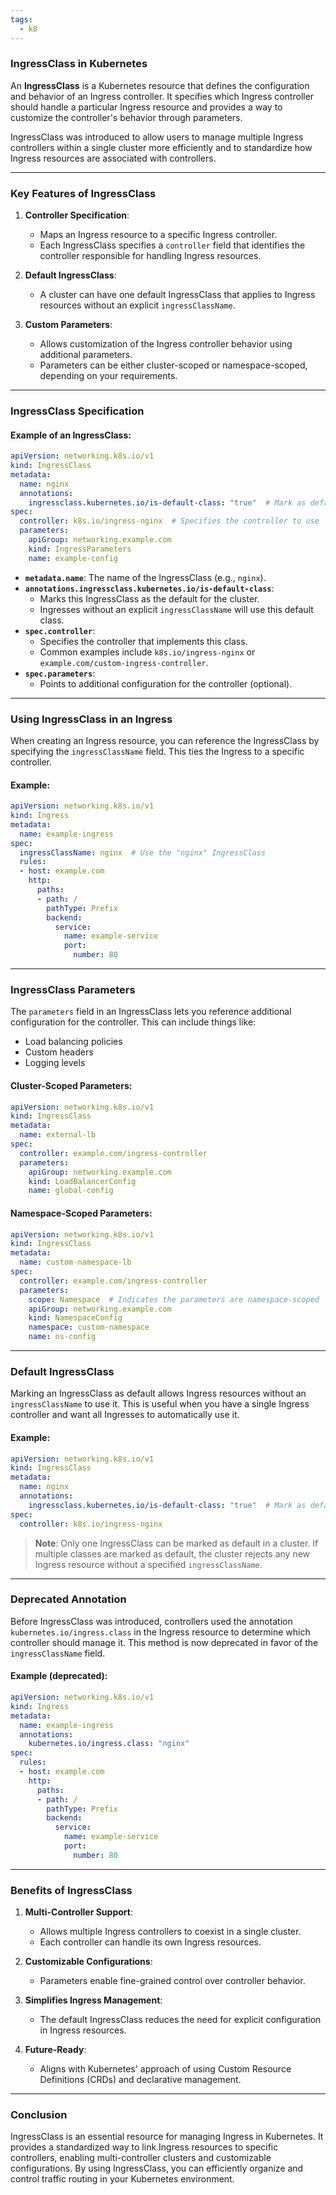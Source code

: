 ```yaml
---
tags:
  - k8
---
```

### **IngressClass in Kubernetes**

An **IngressClass** is a Kubernetes resource that defines the configuration and behavior of an Ingress controller. It specifies which Ingress controller should handle a particular Ingress resource and provides a way to customize the controller's behavior through parameters.

IngressClass was introduced to allow users to manage multiple Ingress controllers within a single cluster more efficiently and to standardize how Ingress resources are associated with controllers.

---

### **Key Features of IngressClass**
1. **Controller Specification**:
   - Maps an Ingress resource to a specific Ingress controller.
   - Each IngressClass specifies a `controller` field that identifies the controller responsible for handling Ingress resources.

2. **Default IngressClass**:
   - A cluster can have one default IngressClass that applies to Ingress resources without an explicit `ingressClassName`.

3. **Custom Parameters**:
   - Allows customization of the Ingress controller behavior using additional parameters.
   - Parameters can be either cluster-scoped or namespace-scoped, depending on your requirements.

---

### **IngressClass Specification**

#### Example of an IngressClass:

```yaml
apiVersion: networking.k8s.io/v1
kind: IngressClass
metadata:
  name: nginx
  annotations:
    ingressclass.kubernetes.io/is-default-class: "true"  # Mark as default IngressClass
spec:
  controller: k8s.io/ingress-nginx  # Specifies the controller to use
  parameters:
    apiGroup: networking.example.com
    kind: IngressParameters
    name: example-config
```

- **`metadata.name`**: The name of the IngressClass (e.g., `nginx`).
- **`annotations.ingressclass.kubernetes.io/is-default-class`**:
  - Marks this IngressClass as the default for the cluster.
  - Ingresses without an explicit `ingressClassName` will use this default class.
- **`spec.controller`**:
  - Specifies the controller that implements this class.
  - Common examples include `k8s.io/ingress-nginx` or `example.com/custom-ingress-controller`.
- **`spec.parameters`**:
  - Points to additional configuration for the controller (optional).

---

### **Using IngressClass in an Ingress**

When creating an Ingress resource, you can reference the IngressClass by specifying the `ingressClassName` field. This ties the Ingress to a specific controller.

#### Example:

```yaml
apiVersion: networking.k8s.io/v1
kind: Ingress
metadata:
  name: example-ingress
spec:
  ingressClassName: nginx  # Use the "nginx" IngressClass
  rules:
  - host: example.com
    http:
      paths:
      - path: /
        pathType: Prefix
        backend:
          service:
            name: example-service
            port:
              number: 80
```

---

### **IngressClass Parameters**

The `parameters` field in an IngressClass lets you reference additional configuration for the controller. This can include things like:
- Load balancing policies
- Custom headers
- Logging levels

#### Cluster-Scoped Parameters:

```yaml
apiVersion: networking.k8s.io/v1
kind: IngressClass
metadata:
  name: external-lb
spec:
  controller: example.com/ingress-controller
  parameters:
    apiGroup: networking.example.com
    kind: LoadBalancerConfig
    name: global-config
```

#### Namespace-Scoped Parameters:

```yaml
apiVersion: networking.k8s.io/v1
kind: IngressClass
metadata:
  name: custom-namespace-lb
spec:
  controller: example.com/ingress-controller
  parameters:
    scope: Namespace  # Indicates the parameters are namespace-scoped
    apiGroup: networking.example.com
    kind: NamespaceConfig
    namespace: custom-namespace
    name: ns-config
```

---

### **Default IngressClass**

Marking an IngressClass as default allows Ingress resources without an `ingressClassName` to use it. This is useful when you have a single Ingress controller and want all Ingresses to automatically use it.

#### Example:

```yaml
apiVersion: networking.k8s.io/v1
kind: IngressClass
metadata:
  name: nginx
  annotations:
    ingressclass.kubernetes.io/is-default-class: "true"  # Mark as default
spec:
  controller: k8s.io/ingress-nginx
```

> **Note**: Only one IngressClass can be marked as default in a cluster. If multiple classes are marked as default, the cluster rejects any new Ingress resource without a specified `ingressClassName`.

---

### **Deprecated Annotation**

Before IngressClass was introduced, controllers used the annotation `kubernetes.io/ingress.class` in the Ingress resource to determine which controller should manage it. This method is now deprecated in favor of the `ingressClassName` field.

#### Example (deprecated):

```yaml
apiVersion: networking.k8s.io/v1
kind: Ingress
metadata:
  name: example-ingress
  annotations:
    kubernetes.io/ingress.class: "nginx"
spec:
  rules:
  - host: example.com
    http:
      paths:
      - path: /
        pathType: Prefix
        backend:
          service:
            name: example-service
            port:
              number: 80
```

---

### **Benefits of IngressClass**

1. **Multi-Controller Support**:
   - Allows multiple Ingress controllers to coexist in a single cluster.
   - Each controller can handle its own Ingress resources.

2. **Customizable Configurations**:
   - Parameters enable fine-grained control over controller behavior.

3. **Simplifies Ingress Management**:
   - The default IngressClass reduces the need for explicit configuration in Ingress resources.

4. **Future-Ready**:
   - Aligns with Kubernetes' approach of using Custom Resource Definitions (CRDs) and declarative management.

---

### **Conclusion**

IngressClass is an essential resource for managing Ingress in Kubernetes. It provides a standardized way to link Ingress resources to specific controllers, enabling multi-controller clusters and customizable configurations. By using IngressClass, you can efficiently organize and control traffic routing in your Kubernetes environment.